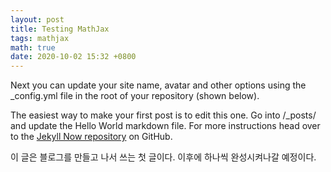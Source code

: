 ```yaml
---
layout: post
title: Testing MathJax
tags: mathjax
math: true
date: 2020-10-02 15:32 +0800
---
```


Next you can update your site name, avatar and other options using the _config.yml file in the root of your repository (shown below).

The easiest way to make your first post is to edit this one. Go into /_posts/ and update the Hello World markdown file.
For more instructions head over to the [Jekyll Now repository](https://github.com/barryclark/jekyll-now) on GitHub.


이 글은 블로그를 만들고 나서 쓰는 첫 글이다. 
이후에 하나씩 완성시켜나갈 예정이다.
